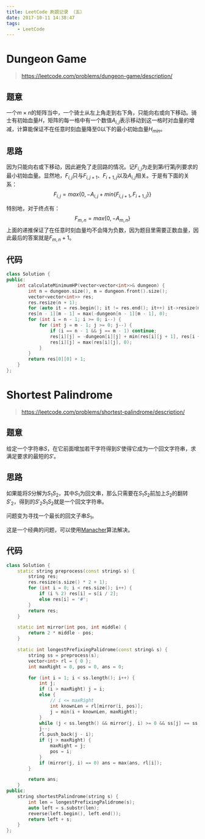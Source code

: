 ```yaml
---
title: LeetCode 刷题记录 （五）
date: 2017-10-11 14:38:47
tags:
    - LeetCode
---
```


# Dungeon Game

> https://leetcode.com/problems/dungeon-game/description/

## 题意
一个$m\times n$的矩阵当中，一个骑士从左上角走到右下角，只能向右或向下移动。骑士有初始血量$H$，矩阵的每一格中有一个数值$A_{i,j}$表示移动到这一格时对血量的增减，计算能保证不在任意时刻血量降至0以下的最小初始血量$H_{min}$。

## 思路

因为只能向右或下移动，因此避免了走回路的情况。记$F_{i,j}$为走到第$i$行第$j$列要求的最小初始血量。显然地，$F_{i,j}$只与$F_{i,j+1}$、$F_{i+1,j}$以及$A_{i,j}$相关。于是有下面的关系：
$$
F_{i,j}=max\{0,-A_{i,j}+min\{F_{i,j+1},F_{i+1,j}\}\}
$$

特别地，对于终点有：
$$
F_{m,n}=max\{0, -A_{m,n}\}
$$
上面的递推保证了在任意时刻血量均不会降为负数，因为题目里需要正数血量，因此最后的答案就是$F_{m,n}+1$。

## 代码

```c++
class Solution {
public:
	int calculateMinimumHP(vector<vector<int>>& dungeon) {
		int n = dungeon.size(), m = dungeon.front().size();
		vector<vector<int>> res;
		res.resize(n + 1);
		for (auto it = res.begin(); it != res.end(); it++) it->resize(m + 1, 1e9);
		res[n - 1][m - 1] = max(-dungeon[n - 1][m - 1], 0);
		for (int i = n - 1; i >= 0; i--) {
			for (int j = m - 1; j >= 0; j--) {
				if (i == n - 1 && j == m - 1) continue;
				res[i][j] = -dungeon[i][j] + min(res[i][j + 1], res[i + 1][j]);
				res[i][j] = max(res[i][j], 0);
			}
		}
		return res[0][0] + 1;
	}
};
```

# Shortest Palindrome

> https://leetcode.com/problems/shortest-palindrome/description/

## 题意

给定一个字符串$S$，在它前面增加若干字符得到$S'$使得它成为一个回文字符串，求满足要求的最短的$S'$。

## 思路

如果能将$S$分解为$S_1S_2$，其中$S_1$为回文串，那么只需要在$S_1S_2$前加上$S_2$的翻转$S'_2$，得到的$S'_2S_1S_2$就是一个回文字符串。

问题变为寻找一个最长的回文子串$S_1$。

这是一个经典的问题，可以使用[Manacher](https://segmentfault.com/a/1190000003914228)算法解决。

## 代码

```c++
class Solution {
	static string preprocess(const string& s) {
		string res;
		res.resize(s.size() * 2 + 1);
		for (int i = 0; i < res.size(); i++) {
			if (i % 2) res[i] = s[i / 2];
			else res[i] = '#';
		}
		return res;
	}

	static int mirror(int pos, int middle) {
		return 2 * middle - pos;
	}

	static int longestPrefixingPalidrome(const string& s) {
		string ss = preprocess(s);
		vector<int> rl = { 0 };
		int maxRight = 0, pos = 0, ans = 0;

		for (int i = 1; i < ss.length(); i++) {
			int j;
			if (i > maxRight) j = i;
			else {
				// i <= maxRight
				int knownLen = rl[mirror(i, pos)];
				j = min(i + knownLen, maxRight);
			}
			while (j < ss.length() && mirror(j, i) >= 0 && ss[j] == ss[mirror(j, i)]) j++;
			j--;
			rl.push_back(j - i);
			if (j > maxRight) {
				maxRight = j;
				pos = i;
			}
			if (mirror(j, i) == 0) ans = max(ans, rl[i]);
		}

		return ans;
	}
public:
	string shortestPalindrome(string s) {
		int len = longestPrefixingPalidrome(s);
		auto left = s.substr(len);
		reverse(left.begin(), left.end());
		return left + s;
	}
};
```

